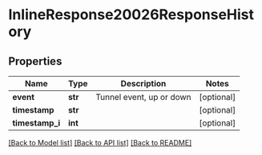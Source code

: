 # InlineResponse20026ResponseHistory

## Properties
Name | Type | Description | Notes
------------ | ------------- | ------------- | -------------
**event** | **str** | Tunnel event, up or down | [optional] 
**timestamp** | **str** |  | [optional] 
**timestamp_i** | **int** |  | [optional] 

[[Back to Model list]](../README.md#documentation-for-models) [[Back to API list]](../README.md#documentation-for-api-endpoints) [[Back to README]](../README.md)


